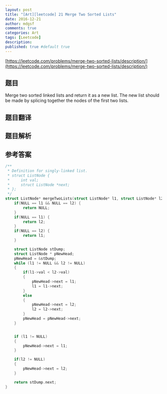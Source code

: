 ```yaml
---
layout: post
title: "[Art][leetcode] 21 Merge Two Sorted Lists"
date: 2016-12-21
author: mdgsf
comments: true
categories: Art
tags: [Leetcode]
description:
published: true #default true
---
```


[https://leetcode.com/problems/merge-two-sorted-lists/description/](https://leetcode.com/problems/merge-two-sorted-lists/description/)

## 题目

Merge two sorted linked lists and return it as a new list.
The new list should be made by splicing together the nodes of the first two lists.

## 题目翻译

## 题目解析

## 参考答案

```cpp
/**
 * Definition for singly-linked list.
 * struct ListNode {
 *     int val;
 *     struct ListNode *next;
 * };
 */
struct ListNode* mergeTwoLists(struct ListNode* l1, struct ListNode* l2) {
    if(NULL == l1 && NULL == l2) {
        return NULL;
    }
    if(NULL == l1) {
        return l2;
    }
    if(NULL == l2) {
        return l1;
    }

    struct ListNode stDump;
    struct ListNode * pNewHead;
    pNewHead = &stDump;
    while (l1 != NULL && l2 != NULL)
    {
        if(l1->val < l2->val)
        {
            pNewHead->next = l1;
            l1 = l1->next;
        }
        else
        {
            pNewHead->next = l2;
            l2 = l2->next;
        }
        pNewHead = pNewHead->next;
    }


    if (l1 != NULL)
    {
        pNewHead->next = l1;
    }

    if(l2 != NULL)
    {
        pNewHead->next = l2;
    }

    return stDump.next;
}
```
